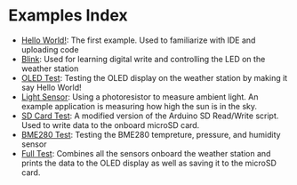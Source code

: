 # Examples Index
- [Hello World!](https://github.com/Destination-SPACE/Weather-Station-r3-Software/blob/main/examples/Arduino/dsWeatherStationR3FullTest_1/dsWeatherStationR3FullTest_1.ino): The first example. Used to familiarize with IDE and uploading code
- [Blink](https://github.com/Destination-SPACE/Weather-Station-r3-Software/blob/main/examples/uf2/blink.uf2): Used for learning digital write and controlling the LED on the weather station
- [OLED Test](https://github.com/Destination-SPACE/Weather-Station-r3-Software/blob/main/examples/uf2/oledTest.uf2): Testing the OLED display on the weather station by making it say Hello World!
- [Light Sensor](https://github.com/Destination-SPACE/Weather-Station-r3-Software/blob/main/examples/uf2/lightSensorTest.uf2): Using a photoresistor to measure ambient light. An example application is measuring how high the sun is in the sky.
- [SD Card Test](https://github.com/Destination-SPACE/Weather-Station-r3-Software/blob/main/examples/uf2/sdCardTest.uf2): A modified version of the Arduino SD Read/Write script. Used to write data to the onboard microSD card.
- [BME280 Test](https://github.com/Destination-SPACE/Weather-Station-r3-Software/blob/main/examples/uf2/bme280Test.uf2): Testing the BME280 tempreture, pressure, and humidity sensor
- [Full Test](https://github.com/Destination-SPACE/Weather-Station-r3-Software/blob/main/examples/uf2/FullTest.uf2): Combines all the sensors onboard the weather station and prints the data to the OLED display as well as saving it to the microSD card.

